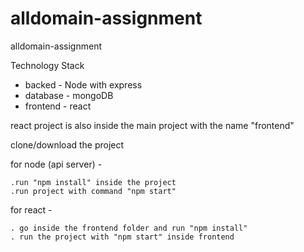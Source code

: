 # alldomain-assignment
alldomain-assignment

Technology Stack 
- backed  - Node with express
- database - mongoDB
- frontend - react

react project is also inside the main project with the name "frontend"

clone/download the project


for node (api server) -

    .run "npm install" inside the project
    .run project with command "npm start"

for react - 

    . go inside the frontend folder and run "npm install"
    . run the project with "npm start" inside frontend
